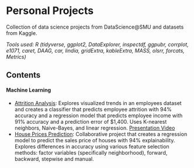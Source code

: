 # Personal Projects
Collection of data science projects from DataScience@SMU and datasets from Kaggle.

*Tools used: R (tidyverse, ggplot2, DataExplorer, inspectdf, ggpubr, corrplot, e1071, caret, DAAG, car, lindia, gridExtra, kableExtra, MASS, olsrr, forcats, Metrics)*

## Contents

#### Machine Learning
+ [Attrition Analysis](https://github.com/duynlq/Personal-Projects/blob/main/employee_attrition_analysis/Attritrion-Analysis.pdf): Explores visualized trends in an employees dataset and creates a classifier that predicts employee attrition with 94% accuracy and a regression model that predicts employee income with 91% accuracy and a prediction error of $1,400. Uses K-nearest neighbors, Naive-Bayes, and linear regression. [Presentation Video](https://youtu.be/uuPV2oC6M5s)
+ [House Prices Prediction](https://github.com/duynlq/Personal-Projects/blob/main/house_prices_prediction/Group3_Duy_Leonardo_Jordan_HousePricesProject.pdf): Collaborative project that creates a regression model to predict the sales price of houses with 94% explainability. Explores differences in accuracy using various feature selection methods: factor variables (specifically neighborhood), forward, backward, stepwise and manual.

